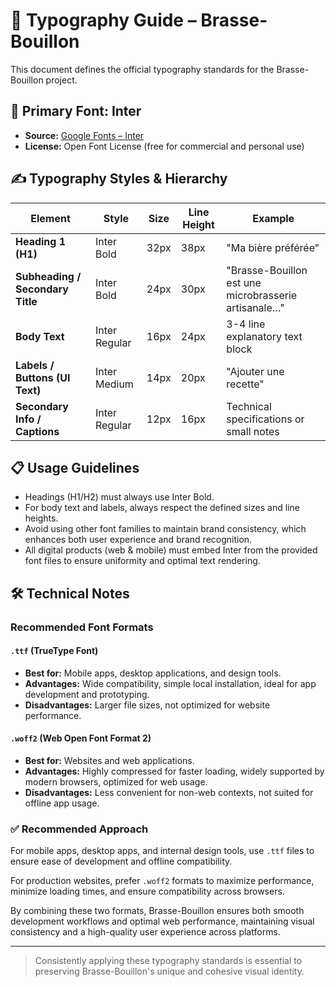 # 📘 Typography Guide – Brasse-Bouillon

This document defines the official typography standards for the Brasse-Bouillon project.

## 🎨 Primary Font: Inter

* **Source:** [Google Fonts – Inter](https://fonts.google.com/specimen/Inter)
* **License:** Open Font License (free for commercial and personal use)

## ✍️ Typography Styles & Hierarchy

| Element                          | Style         | Size | Line Height | Example                                              |
| -------------------------------- | ------------- | ---- | ----------- | ---------------------------------------------------- |
| **Heading 1 (H1)**               | Inter Bold    | 32px | 38px        | "Ma bière préférée"                                  |
| **Subheading / Secondary Title** | Inter Bold    | 24px | 30px        | "Brasse-Bouillon est une microbrasserie artisanale…" |
| **Body Text**                    | Inter Regular | 16px | 24px        | 3-4 line explanatory text block                      |
| **Labels / Buttons (UI Text)**   | Inter Medium  | 14px | 20px        | "Ajouter une recette"                                |
| **Secondary Info / Captions**    | Inter Regular | 12px | 16px        | Technical specifications or small notes              |

## 📋 Usage Guidelines

* Headings (H1/H2) must always use Inter Bold.
* For body text and labels, always respect the defined sizes and line heights.
* Avoid using other font families to maintain brand consistency, which enhances both user experience and brand recognition.
* All digital products (web & mobile) must embed Inter from the provided font files to ensure uniformity and optimal text rendering.

## 🛠️ Technical Notes

### Recommended Font Formats

#### `.ttf` (TrueType Font)

* **Best for:** Mobile apps, desktop applications, and design tools.
* **Advantages:** Wide compatibility, simple local installation, ideal for app development and prototyping.
* **Disadvantages:** Larger file sizes, not optimized for website performance.

#### `.woff2` (Web Open Font Format 2)

* **Best for:** Websites and web applications.
* **Advantages:** Highly compressed for faster loading, widely supported by modern browsers, optimized for web usage.
* **Disadvantages:** Less convenient for non-web contexts, not suited for offline app usage.

### ✅ Recommended Approach

For mobile apps, desktop apps, and internal design tools, use `.ttf` files to ensure ease of development and offline compatibility.

For production websites, prefer `.woff2` formats to maximize performance, minimize loading times, and ensure compatibility across browsers.

By combining these two formats, Brasse-Bouillon ensures both smooth development workflows and optimal web performance, maintaining visual consistency and a high-quality user experience across platforms.

---

> Consistently applying these typography standards is essential to preserving Brasse-Bouillon's unique and cohesive visual identity.
